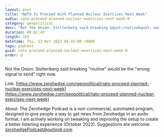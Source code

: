 ```yaml
---
layout: post
title: "NATO To Proceed With Planned Nuclear Exercises Next Week"
audio: nato-proceed-planned-nuclear-exercises-next-week-0
category: geopolitical
desc: "Not the Onion: Stoltenberg said breaking &quot;routine&quot; would be the &quot;wrong signal to send&quot; right now."
duration: 00:02:42
length: 162
datetime: Thu, 13 Oct 2022 06:45:00 +0000
tags: podcast
guid: nato-proceed-planned-nuclear-exercises-next-week-0
order: 0
---
```

Not the Onion: Stoltenberg said breaking &quot;routine&quot; would be the &quot;wrong signal to send&quot; right now.

Link: [https://www.zerohedge.com/geopolitical/nato-proceed-planned-nuclear-exercises-next-week](https://www.zerohedge.com/geopolitical/nato-proceed-planned-nuclear-exercises-next-week)

About: The Zerohedge Podcast is a non-commercial, automated program, designed to give people a way to get news from Zerohedge in an audio format.  I am actively working on tweaking and improving the setup to create a better listening experience (October 2022).  Suggestions are welcome: [zerohedgePodcast@outlook.com](mailto:zerohedgePodcast@outlook.com)